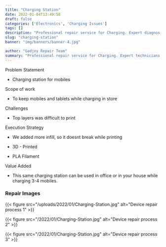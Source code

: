 ```yaml
---
title: "Charging Station"
date: 2022-01-04T13:49:58
draft: false
categories: ['Electronics', 'Charging Issues']
tags: []
description: "Professional repair service for Charging. Expert diagnosis and quality repairs in Bangalore."
slug: "charging-station"
banner: "img/banners/banner-4.jpg"

author: "Gadjoy Repair Team"
summary: "Professional repair service for Charging. Expert technicians, quality parts, warranty included."
---
```


Problem Statement 

- Charging station for mobiles

Scope of work

- To keep mobiles and tablets while charging in store

Challenges

- Top layers was difficult to print

Execution Strategy 

- We added more infill, so it doesnt break while printing 

- 3D - Printed 

- PLA Filament

Value Added 

- This same charging station can be used in office or in your house while charging 3-4 mobiles.

### Repair Images

{{< figure src="/uploads/2022/01/Charging-Station.jpg" alt="Device repair process 1" >}}

{{< figure src="/2022/01/Charging-Station.jpg" alt="Device repair process 2" >}}

{{< figure src="/2022/01/Charging-Station.jpg" alt="Device repair process 3" >}}

